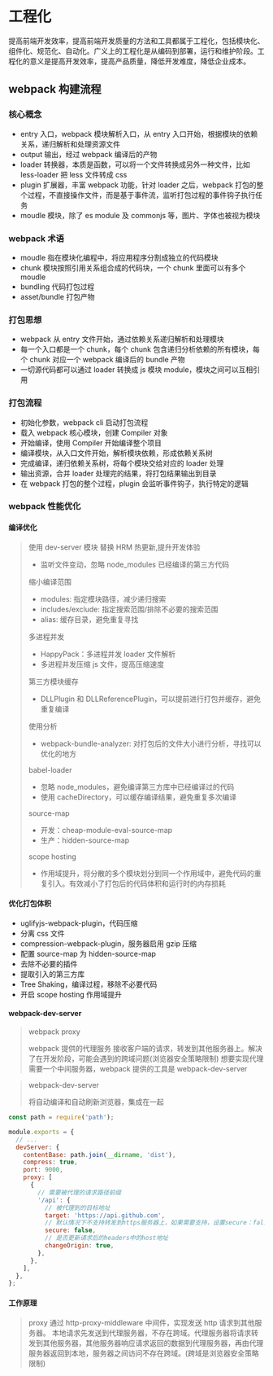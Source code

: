 # 工程化

提高前端开发效率，提高前端开发质量的方法和工具都属于工程化，包括模块化、组件化、规范化、自动化。广义上的工程化是从编码到部署，运行和维护阶段。工程化的意义是提高开发效率，提高产品质量，降低开发难度，降低企业成本。

## webpack 构建流程

### 核心概念

- entry 入口，webpack 模块解析入口，从 entry 入口开始，根据模块的依赖关系，递归解析和处理资源文件
- output 输出，经过 webpack 编译后的产物
- loader 转换器，本质是函数，可以将一个文件转换成另外一种文件，比如 less-loader 把 less 文件转成 css
- plugin 扩展器，丰富 webpack 功能，针对 loader 之后，webpack 打包的整个过程，不直接操作文件，而是基于事件流，监听打包过程的事件钩子执行任务
- moudle 模块，除了 es module 及 commonjs 等，图片、字体也被视为模块

### webpack 术语

- moudle 指在模块化编程中，将应用程序分割成独立的代码模块
- chunk 模块按照引用关系组合成的代码块，一个 chunk 里面可以有多个 moudle
- bundling 代码打包过程
- asset/bundle 打包产物

### 打包思想

- webpack 从 entry 文件开始，通过依赖关系递归解析和处理模块
- 每一个入口都是一个 chunk，每个 chunk 包含递归分析依赖的所有模块，每个 chunk 对应一个 webpack 编译后的 bundle 产物
- 一切源代码都可以通过 loader 转换成 js 模块 module，模块之间可以互相引用

### 打包流程

- 初始化参数，webpack cli 启动打包流程
- 载入 webpack 核心模块，创建 Compiler 对象
- 开始编译，使用 Compiler 开始编译整个项目
- 编译模块，从入口文件开始，解析模块依赖，形成依赖关系树
- 完成编译，递归依赖关系树，将每个模块交给对应的 loader 处理
- 输出资源，合并 loader 处理完的结果，将打包结果输出到目录
- 在 webpack 打包的整个过程，plugin 会监听事件钩子，执行特定的逻辑

### webpack 性能优化

#### 编译优化

> 使用 dev-server 模块 替换 HRM 热更新,提升开发体验
>
> - 监听文件变动，忽略 node_modules 已经编译的第三方代码
>
> 缩小编译范围
>
> - modules: 指定模块路径，减少递归搜索
> - includes/exclude: 指定搜索范围/排除不必要的搜索范围
> - alias: 缓存目录，避免重复寻找
>
> 多进程并发
>
> - HappyPack：多进程并发 loader 文件解析
> - 多进程并发压缩 js 文件，提高压缩速度
>
> 第三方模块缓存
>
> - DLLPlugin 和 DLLReferencePlugin，可以提前进行打包并缓存，避免重复编译
>
> 使用分析
>
> - webpack-bundle-analyzer: 对打包后的文件大小进行分析，寻找可以优化的地方
>
> babel-loader
>
> - 忽略 node_modules，避免编译第三方库中已经编译过的代码
> - 使用 cacheDirectory，可以缓存编译结果，避免重复多次编译
>
> source-map
>
> - 开发：cheap-module-eval-source-map
> - 生产：hidden-source-map
>
> scope hosting
>
> - 作用域提升，将分散的多个模块划分到同一个作用域中，避免代码的重复引入。有效减小了打包后的代码体积和运行时的内存损耗

#### 优化打包体积

- uglifyjs-webpack-plugin，代码压缩
- 分离 css 文件
- compression-webpack-plugin，服务器启用 gzip 压缩
- 配置 source-map 为 hidden-source-map
- 去除不必要的插件
- 提取引入的第三方库
- Tree Shaking，编译过程，移除不必要代码
- 开启 scope hosting 作用域提升

#### webpack-dev-server

> webpack proxy
>
> webpack 提供的代理服务
> 接收客户端的请求，转发到其他服务器上。解决了在开发阶段，可能会遇到的跨域问题(浏览器安全策略限制)
> 想要实现代理需要一个中间服务器，webpack 提供的工具是 webpack-dev-server

> webpack-dev-server
>
> 将自动编译和自动刷新浏览器，集成在一起

```javascript
const path = require('path');

module.exports = {
  // ...
  devServer: {
    contentBase: path.join(__dirname, 'dist'),
    compress: true,
    port: 9000,
    proxy: [
      {
        // 需要被代理的请求路径前缀
        '/api': {
          // 被代理到的目标地址
          target: 'https://api.github.com',
          // 默认情况下不支持转发到https服务器上，如果需要支持，设置secure：false
          secure: false,
          // 是否更新请求后的headers中的host地址
          changeOrigin: true,
        },
      },
    ],
  },
};
```

#### 工作原理

> proxy 通过 http-proxy-middleware 中间件，实现发送 http 请求到其他服务器。
> 本地请求先发送到代理服务器，不存在跨域。代理服务器将请求转发到其他服务器，其他服务器响应请求返回的数据到代理服务器，再由代理服务器返回到本地，服务器之间访问不存在跨域。(跨域是浏览器安全策略限制)
